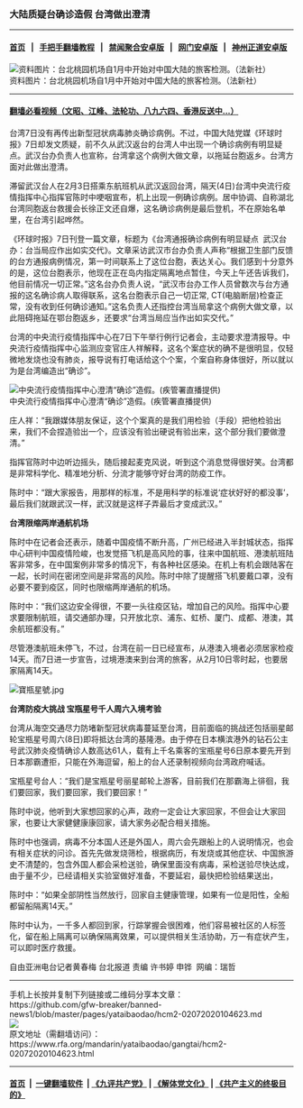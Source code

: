 ### 大陆质疑台确诊造假  台湾做出澄清
------------------------

#### [首页](https://github.com/gfw-breaker/banned-news1/blob/master/README.md) &nbsp;&nbsp;|&nbsp;&nbsp; [手把手翻墙教程](https://github.com/gfw-breaker/guides/wiki) &nbsp;&nbsp;|&nbsp;&nbsp; [禁闻聚合安卓版](https://github.com/gfw-breaker/bn-android) &nbsp;&nbsp;|&nbsp;&nbsp; [网门安卓版](https://github.com/oGate2/oGate) &nbsp;&nbsp;|&nbsp;&nbsp; [神州正道安卓版](https://github.com/SzzdOgate/update) 



<div id="headerimg">
 <img alt="资料图片：台北桃园机场自1月中开始对中国大陆的旅客检测。（法新社）" src="https://www.rfa.org/mandarin/yataibaodao/gangtai/hcm2-02072020104623.html/87365252525.jpg/@@images/48d0c807-4963-4492-b367-04f380d69247.jpeg" title="资料图片：台北桃园机场自1月中开始对中国大陆的旅客检测。（法新社）"/>
 <div id="headerimgcontents">
  <div id="headerimgcaption">
   <span>
    资料图片：台北桃园机场自1月中开始对中国大陆的旅客检测。（法新社）
   </span>
   <!-- zoomattribute -->
  </div>
  <!-- headerimgcaption -->
 </div>
 <!-- headerimagecontents -->
</div>

<hr/>


#### [翻墙必看视频（文昭、江峰、法轮功、八九六四、香港反送中...）](https://github.com/gfw-breaker/banned-news1/blob/master/pages/link3.md)

<div id="storytext">
 <div>
  <div class="slot_header">
  </div>
 </div>
 <p>
  台湾7日没有再传出新型冠状病毒肺炎确诊病例。不过，中国大陆党媒《环球时报》7日却发文质疑，前不久从武汉返台的台湾人中出现一个确诊病例有明显疑点。武汉台办负责人也宣称，台湾拿这个病例大做文章，以拖延台胞返乡。台湾方面对此做出澄清。
 </p>
 <p>
  滞留武汉台人在2月3日搭乘东航班机从武汉返回台湾，隔天(4日)台湾中央流行疫情指挥中心指挥官陈时中哽咽宣布，机上出现一例确诊病例。居中协调、自称湖北台湾同胞返台救援会长徐正文还自爆，这名确诊病例是最后登机，不在原始名单里，在台湾引起哗然。
 </p>
 <p>
 </p>
 <p>
 </p>
 <p>
  《环球时报》7日刊登一篇文章，标题为《台湾通报确诊病例有明显疑点  武汉台办：台当局应作出如实交代》。文章采访武汉市台办负责人声称“根据卫生部门反馈的台方通报病例情况，第一时间联系上了这位台胞，表达关心。我们感到十分意外的是，这位台胞表示，他现在正在岛内指定隔离地点暂住，今天上午还告诉我们，他目前情况一切正常。”这名台办负责人说，“武汉市台办工作人员曾数次与台方通报的这名确诊病人取得联系，这名台胞表示自己一切正常, CT(电脑断层)检查正常，没有收到任何确诊通知。”这名负责人还指控台湾当局拿这个病例大做文章，以此阻碍拖延在鄂台胞返乡，还要求“台湾当局应当作出如实交代。”
 </p>
 <p>
  台湾的中央流行疫情指挥中心在7日下午举行例行记者会，主动要求澄清报导。中央流行疫情指挥中心监测应变官庄人祥解释，这名个案症状的确不是很明显，仅轻微地发烧也没有肺炎，报导说有打电话给这个个案，个案自称身体很好，所以就以为是台湾编造出“确诊”。
 </p>
 <p>
 </p>
 <p>
  <div class="image-inline captioned" style="width:878px;">
   <div style="width:878px;">
    <img alt="中央流行疫情指挥中心澄清“确诊”造假。(疾管署直播提供)" src="https://www.rfa.org/mandarin/yataibaodao/gangtai/hcm2-02072020104623.html/75be7ba17f7234eba.jpg" title="中央流行疫情指挥中心澄清“确诊”造假。(疾管署直播提供)"/>
   </div>
   <div class="image-caption">
    <span style="width:878px;">
     中央流行疫情指挥中心澄清“确诊”造假。(疾管署直播提供)
    </span>
    <span class="copyright">
    </span>
   </div>
  </div>
 </p>
 <p>
  庄人祥：“我跟媒体朋友保证，这个个案真的是我们用检验（手段）把他检验出来，我们不会捏造验出一个，应该没有验出硬说有验出来，这个部分我们要做澄清。”
 </p>
 <p>
  指挥官陈时中边听边摇头，随后接起麦克风说，听到这个消息觉得很好笑。台湾都是非常科学化、精准地分析、分流才能够守好台湾的防疫工作。
 </p>
 <p>
  陈时中：“跟大家报告，用那样的标准，不是用科学的标准说‘症状好好的都没事’，最后我们就跟武汉一样，武汉就是这样子弄最后才变成武汉。”
 </p>
 <p>
  <b>
   台湾限缩两岸通航机场
  </b>
  <b>
  </b>
  <b>
  </b>
 </p>
 <p>
  陈时中在记者会还表示，随着中国疫情不断升高，广州已经进入半封城状态，指挥中心研判中国疫情险峻，也发觉搭飞机是高风险的事，往来中国航班、港澳航班陆客非常多，在中国案例非常多的情况下，有各种社区感染。在机上有机会跟陆客在一起，长时间在密闭空间是非常高的风险。陈时中除了提醒搭飞机要戴口罩，没有必要不要到疫区，同时也限缩两岸通航的机场。
 </p>
 <p>
  陈时中：“我们这边安全得很，不要一头往疫区钻，增加自己的风险。指挥中心要求要限制航班，请交通部办理，只开放北京、浦东、虹桥、厦门、成都、港澳，其余航班都没有。”
 </p>
 <p>
  尽管港澳航班未停飞，不过，台湾在前一日已经宣布，从港澳入境者必须居家检疫14天。而7日进一步宣告，过境港澳来到台湾的旅客，从2月10日零时起，也要居家隔离14天。
 </p>
 <p>
 </p>
 <p>
  <img alt="寶瓶星號.jpg" class="image-inline" src="https://www.rfa.org/mandarin/yataibaodao/gangtai/hcm2-02072020104623.html/5bf674f6661f865f.jpg" title="寶瓶星號.jpg"/>
 </p>
 <p>
  <b>
   台湾防疫大挑战
  </b>
  <b>
  </b>
  <b>
  </b>
  <b>
   宝瓶星号千人周六入境考验
  </b>
  <b>
  </b>
 </p>
 <p>
  台湾从海空交通尽力防堵新型冠状病毒蔓延至台湾，目前面临的挑战还包括丽星邮轮宝瓶星号周六(8日)即将抵达台湾的基隆港。由于停在日本横滨港外的钻石公主号武汉肺炎疫情确诊人数高达61人，载有上千名乘客的宝瓶星号6日原本要先开到日本那霸遭拒，只能在外海逗留，船上的台人还录制视频向台湾政府喊话。
 </p>
 <p>
  宝瓶星号台人：“我们是宝瓶星号丽星邮轮上游客，目前我们在那霸海上徘徊，我们要回家，我们要回家，我们要回家！”
 </p>
 <p>
  陈时中说，他听到大家想回家的心声，政府一定会让大家回家，不但会让大家回家，也要让大家健健康康回家，请大家务必配合相关措施。
 </p>
 <p>
  陈时中也强调，病毒不分本国人还是外国人，周六会先跟船上的人说明情况，也会有相关症状的问诊。首先先做发烧筛检，根据病历，有发烧或其他症状、中国旅游史不清楚的，包含外国人都会采检送验，确保里面没有病毒，采检送验尽快达成，由于量不少，已经请相关实验室做好准备，不要延宕，最快把检验结果送出，
 </p>
 <p>
  陈时中：“如果全部阴性当然放行，回家自主健康管理，如果有一位是阳性，全船都留船隔离14天。”
 </p>
 <p>
  陈时中认为，一千多人都回到家，行踪掌握会很困难，他们容易被社区的人标签化，留在船上隔离可以确保隔离效果，可以提供相关生活协助，万一有症状产生，可以即时医疗救援。
 </p>
 <p>
 </p>
 <p>
  自由亚洲电台记者黄春梅 台北报道 责编 许书婷 申铧  网编：瑞哲
 </p>
</div>

<hr/>
手机上长按并复制下列链接或二维码分享本文章：<br/>
https://github.com/gfw-breaker/banned-news1/blob/master/pages/yataibaodao/hcm2-02072020104623.md <br/>
<a href='https://github.com/gfw-breaker/banned-news1/blob/master/pages/yataibaodao/hcm2-02072020104623.md'><img src='https://github.com/gfw-breaker/banned-news1/blob/master/pages/yataibaodao/hcm2-02072020104623.md.png'/></a> <br/>
原文地址（需翻墙访问）：https://www.rfa.org/mandarin/yataibaodao/gangtai/hcm2-02072020104623.html


------------------------
#### [首页](https://github.com/gfw-breaker/banned-news1/blob/master/README.md) &nbsp;|&nbsp; [一键翻墙软件](https://github.com/gfw-breaker/nogfw/blob/master/README.md) &nbsp;| [《九评共产党》](https://github.com/gfw-breaker/9ping.md/blob/master/README.md#九评之一评共产党是什么) | [《解体党文化》](https://github.com/gfw-breaker/jtdwh.md/blob/master/README.md) | [《共产主义的终极目的》](https://github.com/gfw-breaker/gczydzjmd.md/blob/master/README.md)


<img src='http://gfw-breaker.win/banned-news/pages/yataibaodao/hcm2-02072020104623.md' width='0px' height='0px'/>